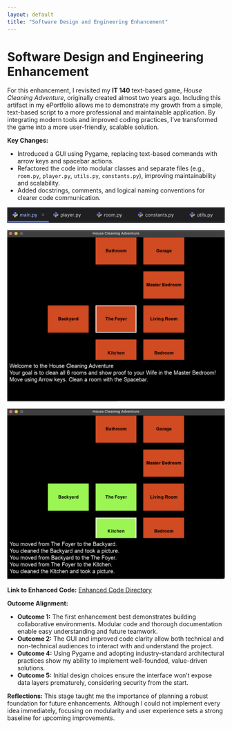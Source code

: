 ```yaml
---
layout: default
title: "Software Design and Engineering Enhancement"
---
```


# Software Design and Engineering Enhancement

For this enhancement, I revisited my **IT 140** text-based game, *House Cleaning Adventure*, originally created almost two years ago. Including this artifact in my ePortfolio allows me to demonstrate my growth from a simple, text-based script to a more professional and maintainable application. By integrating modern tools and improved coding practices, I’ve transformed the game into a more user-friendly, scalable solution.

**Key Changes:**
- Introduced a GUI using Pygame, replacing text-based commands with arrow keys and spacebar actions.
- Refactored the code into modular classes and separate files (e.g., `room.py`, `player.py`, `utils.py`, `constants.py`), improving maintainability and scalability.
- Added docstrings, comments, and logical naming conventions for clearer code communication.

![Modular Design](./assets/images/software/software3.png)

![House Cleaning Adventure Start](./assets/images/software/software2.png)

![In-game Example](./assets/images/software/software1.png)

**Link to Enhanced Code:**
[Enhanced Code Directory](./main/Enhanced%20House%20Cleaning%20Adventure)

**Outcome Alignment:**
- **Outcome 1:** The first enhancement best demonstrates building collaborative environments. Modular code and thorough documentation enable easy understanding and future teamwork.
- **Outcome 2:** The GUI and improved code clarity allow both technical and non-technical audiences to interact with and understand the project.
- **Outcome 4:** Using Pygame and adopting industry-standard architectural practices show my ability to implement well-founded, value-driven solutions.
- **Outcome 5:** Initial design choices ensure the interface won’t expose data layers prematurely, considering security from the start.

**Reflections:**
This stage taught me the importance of planning a robust foundation for future enhancements. Although I could not implement every idea immediately, focusing on modularity and user experience sets a strong baseline for upcoming improvements.
